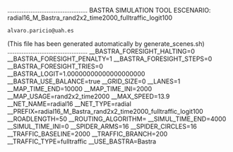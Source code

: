 .............................................
    BASTRA SIMULATION TOOL
    ESCENARIO: radial16_M_Bastra_rand2x2_time2000_fulltraffic_logit100

    alvaro.paricio@uah.es
(This file has been generated automatically by generate_scenes.sh)
.............................................
__BASTRA_FORESIGHT_HALTING=0
__BASTRA_FORESIGHT_PENALTY=1
__BASTRA_FORESIGHT_STEPS=0
__BASTRA_FORESIGHT_TRIES=0
__BASTRA_LOGIT=1.00000000000000000000
__BASTRA_USE_BALANCE=true
__GRID_SIZE=0
__LANES=1
__MAP_TIME_END=10000
__MAP_TIME_INI=2000
__MAP_USAGE=rand2x2_time2000
__MAX_SPEED=13.9
__NET_NAME=radial16
__NET_TYPE=radial
__PREFIX=radial16_M_Bastra_rand2x2_time2000_fulltraffic_logit100
__ROADLENGTH=50
__ROUTING_ALGORITHM=
__SIMUL_TIME_END=4000
__SIMUL_TIME_INI=0
__SPIDER_ARMS=16
__SPIDER_CIRCLES=16
__TRAFFIC_BASELINE=2000
__TRAFFIC_BRANCH=200
__TRAFFIC_TYPE=fulltraffic
__USE_BASTRA=Bastra
